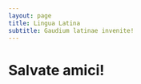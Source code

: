 ```yaml
---
layout: page
title: Lingua Latina
subtitle: Gaudium latinae invenite!
---
```


<h1>Salvate amici!</h1>
<br>
